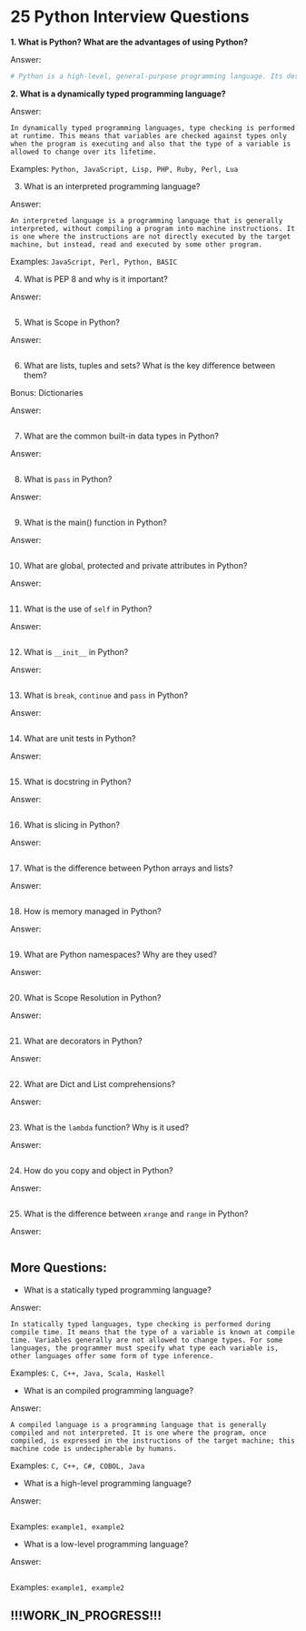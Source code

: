 # 25 Python Interview Questions

**1. What is Python? What are the advantages of using Python?**

Answer:

```python
# Python is a high-level, general-purpose programming language. Its design philosophy emphasizes code readability with the use of significant indentation.
```

**2. What is a dynamically typed programming language?**

Answer:

```text
In dynamically typed programming languages, type checking is performed at runtime. This means that variables are checked against types only when the program is executing and also that the type of a variable is allowed to change over its lifetime.
```

Examples: ```Python, JavaScript, Lisp, PHP, Ruby, Perl, Lua```

3. What is an interpreted programming language?

Answer:

```text
An interpreted language is a programming language that is generally interpreted, without compiling a program into machine instructions. It is one where the instructions are not directly executed by the target machine, but instead, read and executed by some other program.
```

Examples: ```JavaScript, Perl, Python, BASIC```

4. What is PEP 8 and why is it important?

Answer:

```text

```

5. What is Scope in Python?

Answer:

```text

```

6. What are lists, tuples and sets? What is the key difference between them?

Bonus: Dictionaries

Answer:

```text

```

7. What are the common built-in data types in Python?

Answer:

```text

```

8. What is ```pass``` in Python?

Answer:

```text

```

9. What is the main() function in Python?

Answer:

```text

```

10. What are global, protected and private attributes in Python?

Answer:

```text

```

11. What is the use of ```self``` in Python?

Answer:

```text

```

12. What is ```__init__``` in Python?

Answer:

```text

```

13. What is ```break```, ```continue``` and ```pass``` in Python?

Answer:

```text

```

14. What are unit tests in Python?

Answer:

```text

```

15. What is docstring in Python?

Answer:

```text

```

16. What is slicing in Python?

Answer:

```text

```

17. What is the difference between Python arrays and lists?

Answer:

```text

```

18. How is memory managed in Python?

Answer:

```text

```

19. What are Python namespaces? Why are they used?

Answer:

```text

```

20. What is Scope Resolution in Python?

Answer:

```text

```

21. What are decorators in Python?

Answer:

```text

```

22. What are Dict and List comprehensions?

Answer:

```text

```

23. What is the ```lambda``` function? Why is it used?

Answer:

```text

```

24. How do you copy and object in Python?

Answer:

```text

```

25. What is the difference between ```xrange``` and ```range``` in Python?

Answer:

```text

```

## More Questions:

- What is a statically typed programming language?

Answer:

```text
In statically typed languages, type checking is performed during compile time. It means that the type of a variable is known at compile time. Variables generally are not allowed to change types. For some languages, the programmer must specify what type each variable is, other languages offer some form of type inference. 
```

Examples: ```C, C++, Java, Scala, Haskell```

- What is an compiled programming language?

Answer:

```text
A compiled language is a programming language that is generally compiled and not interpreted. It is one where the program, once compiled, is expressed in the instructions of the target machine; this machine code is undecipherable by humans.
```

Examples: ```C, C++, C#, COBOL, Java```

- What is a high-level programming language?

Answer:

```text

```

Examples: ```example1, example2```

- What is a low-level programming language?

Answer:

```text

```

Examples: ```example1, example2```


## !!!WORK_IN_PROGRESS!!!
